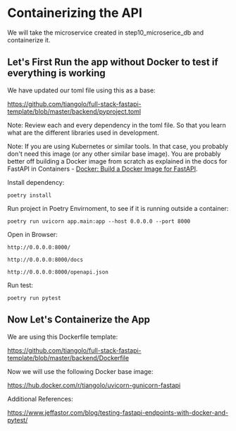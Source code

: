 # Containerizing the API

We will take the microservice created in step10_microserice_db and containerize it.

## Let's First Run the app without Docker to test if everything is working

We have updated our toml file using this as a base:

https://github.com/tiangolo/full-stack-fastapi-template/blob/master/backend/pyproject.toml

Note: Review each and every dependency in the toml file. So that you learn what are the different libraries used in development.


Note: If you are using Kubernetes or similar tools. In that case, you probably don't need this image (or any other similar base image). You are probably better off building a Docker image from scratch as explained in the docs for FastAPI in Containers - [Docker: Build a Docker Image for FastAPI](https://fastapi.tiangolo.com/deployment/docker/#replication-number-of-processes).

Install dependency:

    poetry install

Run project in Poetry Envirnoment, to see if it is running outside a container:

    poetry run uvicorn app.main:app --host 0.0.0.0 --port 8000

Open in Browser:

    http://0.0.0.0:8000/

    http://0.0.0.0:8000/docs

    http://0.0.0.0:8000/openapi.json

Run test:

    poetry run pytest


## Now Let's Containerize the App

We are using this Dockerfile template:

https://github.com/tiangolo/full-stack-fastapi-template/blob/master/backend/Dockerfile

Now we will use the following Docker base image:

https://hub.docker.com/r/tiangolo/uvicorn-gunicorn-fastapi

Additional References:

https://www.jeffastor.com/blog/testing-fastapi-endpoints-with-docker-and-pytest/






